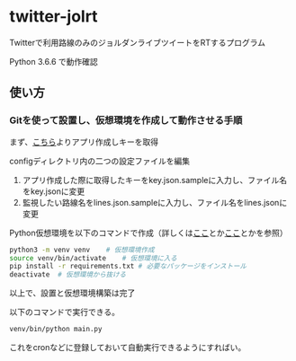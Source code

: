 # twitter-jolrt

Twitterで利用路線のみのジョルダンライブツイートをRTするプログラム

Python 3.6.6 で動作確認

## 使い方

### Gitを使って設置し、仮想環境を作成して動作させる手順

まず、[こちら](https://apps.twitter.com/)よりアプリ作成しキーを取得

configディレクトリ内の二つの設定ファイルを編集

1. アプリ作成した際に取得したキーをkey.json.sampleに入力し、ファイル名をkey.jsonに変更
1. 監視したい路線名をlines.json.sampleに入力し、ファイル名をlines.jsonに変更

Python仮想環境を以下のコマンドで作成（詳しくは[ここ](https://docs.python.jp/3/library/venv.html)とか[ここ](https://docs.python.jp/3/tutorial/venv.html)とかを参照）

```bash
python3 -m venv venv    # 仮想環境作成
source venv/bin/activate    # 仮想環境に入る
pip install -r requirements.txt # 必要なパッケージをインストール
deactivate  # 仮想環境から抜ける
```

以上で、設置と仮想環境構築は完了

以下のコマンドで実行できる。

```bash
venv/bin/python main.py
```

これをcronなどに登録しておいて自動実行できるようにすればい。